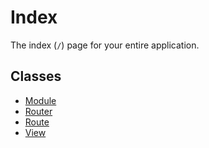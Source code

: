 Index
=====

The index (`/`) page for your entire application.

## Classes
- [Module](module.js)
- [Router](router.js)
- [Route](route.js)
- [View](view.js)

